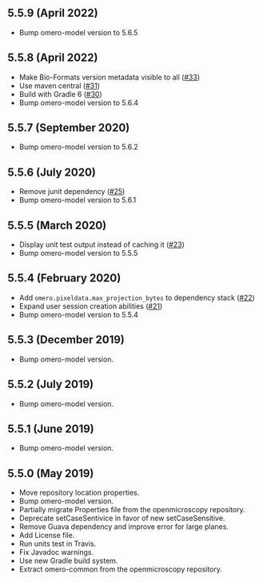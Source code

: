 5.5.9 (April 2022)
------------------

- Bump omero-model version to 5.6.5

5.5.8 (April 2022)
------------------

- Make Bio-Formats version metadata visible to all ([#33](https://github.com/ome/omero-common/pull/33))
- Use maven central ([#31](https://github.com/ome/omero-common/pull/31))
- Build with Gradle 6 ([#30](https://github.com/ome/omero-common/pull/30))
- Bump omero-model version to 5.6.4


5.5.7 (September 2020)
----------------------

- Bump omero-model version to 5.6.2

5.5.6 (July 2020)
-----------------

- Remove junit dependency ([#25](https://github.com/ome/omero-common/pull/25))
- Bump omero-model version to 5.6.1

5.5.5 (March 2020)
------------------

- Display unit test output instead of caching it
  ([#23](https://github.com/ome/omero-common/pull/23))
- Bump omero-model version to 5.5.5

5.5.4 (February 2020)
---------------------

- Add `omero.pixeldata.max_projection_bytes` to dependency stack ([#22](https://github.com/ome/omero-common/pull/22))
- Expand user session creation abilities ([#21](https://github.com/ome/omero-common/pull/21))
- Bump omero-model version to 5.5.4

5.5.3 (December 2019)
---------------------

- Bump omero-model version.

5.5.2 (July 2019)
-----------------

- Bump omero-model version.

5.5.1 (June 2019)
-----------------

- Bump omero-model version.

5.5.0 (May 2019)
----------------

- Move repository location properties.
- Bump omero-model version.
- Partially migrate Properties file from the openmicroscopy repository.
- Deprecate setCaseSentivice in favor of new setCaseSensitive.
- Remove Guava dependency and improve error for large planes.
- Add License file.
- Run units test in Travis.
- Fix Javadoc warnings.
- Use new Gradle build system.
- Extract omero-common from the openmicroscopy repository.
